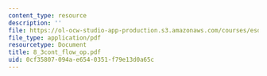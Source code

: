 ```yaml
---
content_type: resource
description: ''
file: https://ol-ocw-studio-app-production.s3.amazonaws.com/courses/esd-60-lean-six-sigma-processes-summer-2004/0cf35807094ae6540351f79e13d0a65c_8_3cont_flow_op.pdf
file_type: application/pdf
resourcetype: Document
title: 8_3cont_flow_op.pdf
uid: 0cf35807-094a-e654-0351-f79e13d0a65c
---
```

